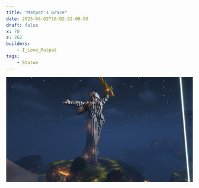 ```yaml
---
title: "Matpat's Grace"
date: 2025-04-02T16:02:22-06:00
draft: false
x: 70
z: 262
builders:
    - I_Love_Matpat
tags:
    - Statue
---
```


![Matpat's Statue](statue.jpg)
